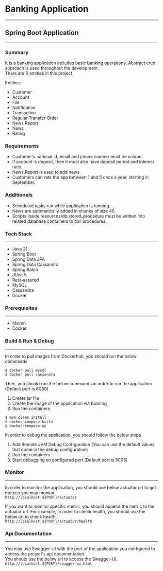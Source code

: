 # Banking Application
---

## Spring Boot Application
---

### Summary
It is a banking application includes basic banking operations. Abstract crud approach is used throughout the development.<br/>
There are 9 entities in this project

Entities:
- Customer
- Account
- File
- Notification
- Transaction
- Regular Transfer Order
- News Report
- News
- Rating

### Requirements
- Customer's national id, email and phone number must be unique.
- If account is deposit, then it must also have deposit period and interest ratio.
- News Report is used to add news.
- Customers can rate the app between 1 and 5 once a year, starting in September.

### Additionals
- Scheduled tasks run while application is running.
- News are automatically added in chunks of size 40.
- Scripts inside resources/db.stored_procedure must be written into related database containers to call procedures.

### Tech Stack
---
- Java 21
- Spring Boot
- Spring Data JPA
- Spring Data Cassandra
- Spring Batch
- JUnit 5
- Rest-assured
- MySQL
- Cassandra
- Docker

### Prerequisites
---
- Maven
- Docker

### Build & Run & Debug
---
In order to pull images from Dockerhub, you should run the below commands
```
$ docker pull mysql
$ docker pull cassandra
```

Then, you should run the below commands in order to run the application (Default port is 8080)

1) Create jar file
2) Create the image of the application via building
3) Run the containers

```
$ mvn clean install
$ docker-compose build
$ docker-compose up
```

In order to debug the application, you should follow the below steps

1) Add Remote JVM Debug Configuration (You can use the default values that come in the debug configuration)
2) Run the containers
3) Start debugging on configured port (Default port is 5005)

### Monitor
---
In order to monitor the application, you should use below actuator url to get metrics you may monitor.<br/>
`http://localhost:${PORT}/actuator`
 
If you want to monitor specific metric, you should append the metric to the actuator url. For example, in order to check health, you should use the below url to check health.<br/>
`http://localhost:${PORT}/actuator/health`

### Api Documentation
---
You may use Swagger-UI with the port of the application you configured to access the project's api documentation.<br/>
You should use the below url to access the Swagger-UI.<br/>
`http://localhost:${PORT}/swagger-ui.html`

